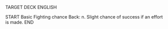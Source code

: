 TARGET DECK
ENGLISH

START
Basic
Fighting chance
Back: n. Slight chance of success if an effort is made.
END
